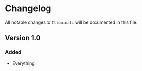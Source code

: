 # Changelog

All notable changes to `Illuminati` will be documented in this file.

## Version 1.0

### Added
- Everything
